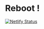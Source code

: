 # Reboot !

[![Netlify Status](https://api.netlify.com/api/v1/badges/92c7f822-8c0f-419a-bafd-28901dbfce48/deploy-status)](https://app.netlify.com/sites/reboot2021/deploys)

